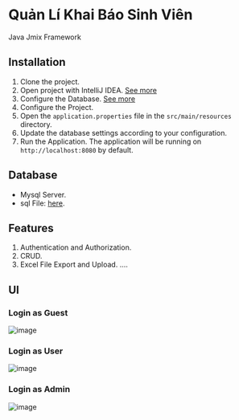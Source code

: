 # Quản Lí Khai Báo Sinh Viên
Java Jmix Framework

## Installation

1. Clone the project.
2. Open project with IntelliJ IDEA. [See more](https://docs.jmix.io/jmix/studio/project.html)
3. Configure the Database. [See more](https://docs.jmix.io/jmix/studio/data-stores.html)
4. Configure the Project.
  1. Open the `application.properties` file in the `src/main/resources` directory.
  2. Update the database settings according to your configuration.
5. Run the Application.
   The application will be running on `http://localhost:8080` by default.

 ## Database

- Mysql Server.
- sql File: [here](https://github.com/M1nhHoang/Quan-Li-Khai-Bao-Sinh-Vien/blob/master/dbquanlikhaibao.sql).

## Features

1. Authentication and Authorization.
2. CRUD.
3. Excel File Export and Upload.
   ....

## UI

### Login as Guest
![image](https://github.com/M1nhHoang/Quan-Li-Khai-Bao-Sinh-Vien/assets/106025710/49222fad-ec9a-4fd4-a21d-80458c4af88e)

### Login as User
![image](https://github.com/M1nhHoang/Quan-Li-Khai-Bao-Sinh-Vien/assets/106025710/b9c42ac9-179a-4c56-b4f3-0f9a93faac37)

### Login as Admin
![image](https://github.com/M1nhHoang/Quan-Li-Khai-Bao-Sinh-Vien/assets/106025710/cd56e04e-8da5-4d7e-ab76-8646180f7175)




